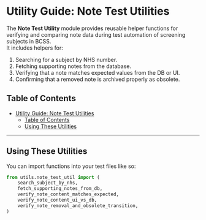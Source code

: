 # Utility Guide: Note Test Utilities

The **Note Test Utility** module provides reusable helper functions for verifying and comparing note data during test automation of screening subjects in BCSS.  
It includes helpers for:

1. Searching for a subject by NHS number.
2. Fetching supporting notes from the database.
3. Verifying that a note matches expected values from the DB or UI.
4. Confirming that a removed note is archived properly as obsolete.

## Table of Contents

- [Utility Guide: Note Test Utilities](#utility-guide-note-test-utilities)
  - [Table of Contents](#table-of-contents)
  - [Using These Utilities](#using-these-utilities)

---

## Using These Utilities

You can import functions into your test files like so:

```python
from utils.note_test_util import (
    search_subject_by_nhs,
    fetch_supporting_notes_from_db,
    verify_note_content_matches_expected,
    verify_note_content_ui_vs_db,
    verify_note_removal_and_obsolete_transition,
)
